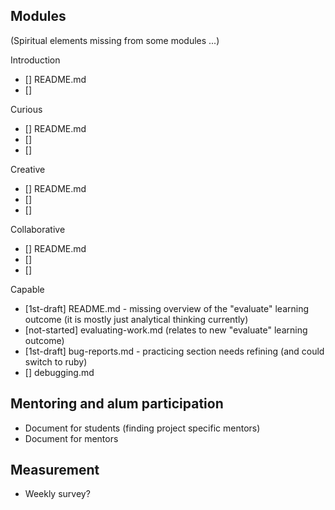 ## Modules

(Spiritual elements missing from some modules ...)

Introduction

* [] README.md
* [] 

Curious

* [] README.md
* [] 
* [] 

Creative

* [] README.md
* [] 
* [] 

Collaborative

* [] README.md
* [] 
* [] 

Capable

* [1st-draft] README.md - missing overview of the "evaluate" learning outcome (it is mostly just analytical thinking currently)
* [not-started] evaluating-work.md (relates to new "evaluate" learning outcome)
* [1st-draft] bug-reports.md - practicing section needs refining (and could switch to ruby)
* [] debugging.md


## Mentoring and alum participation

* Document for students (finding project specific mentors)
* Document for mentors

## Measurement

* Weekly survey?

